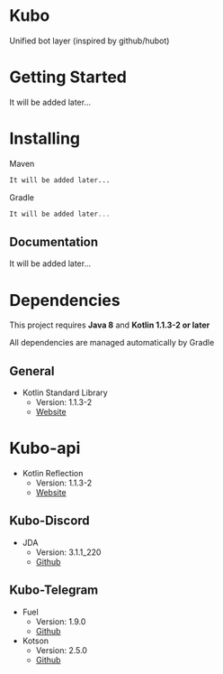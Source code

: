 # Kubo
Unified bot layer (inspired by github/hubot)

# Getting Started
It will be added later...

# Installing
Maven
```xml
It will be added later...
```
Gradle
```gradle
It will be added later...
```

## Documentation
It will be added later...


# Dependencies
This project requires **Java 8** and **Kotlin 1.1.3-2 or later**

All dependencies are managed automatically by Gradle
## General
  * Kotlin Standard Library
    * Version: 1.1.3-2
    * [Website](https://kotlinlang.org)

# Kubo-api
  * Kotlin Reflection
    * Version: 1.1.3-2
    * [Website](https://kotlinlang.org)

## Kubo-Discord
  * JDA
    * Version: 3.1.1_220
    * [Github](https://github.com/DV8FromTheWorld/JDA)

## Kubo-Telegram
  * Fuel
    * Version: 1.9.0
    * [Github](https://github.com/kittinunf/Fuel)
  * Kotson
    * Version: 2.5.0
    * [Github](https://github.com/SalomonBrys/Kotson)